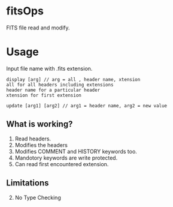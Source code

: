 # fitsOps
FITS file read and modify.

# Usage
Input file name with .fits extension.
```
display [arg] // arg = all , header name, xtension 
all for all headers including extensions
header name for a particular header
xtension for first extension

update [arg1] [arg2] // arg1 = header name, arg2 = new value

```

## What is working?
1. Read headers.
2. Modifies the headers
3. Modifies COMMENT and HISTORY keywords too.
4. Mandotory keywords are write protected.
5. Can read first encountered extension.

## Limitations
2. No Type Checking

